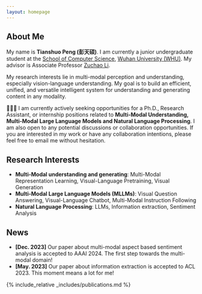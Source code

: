```yaml
---
layout: homepage
---
```


## About Me

My name is <strong>Tianshuo Peng (彭天硕)</strong>. I am currently a junior undergraduate student at the [School of Computer Science](https://cs.whu.edu.cn/), [Wuhan University (WHU)](https://www.whu.edu.cn/). My advisor is Associate Professor [Zuchao Li](https://zcli-charlie.github.io/). 

My research interests lie in multi-modal perception and understanding, especially vision-language understanding. My goal is to build an efficient, unified, and versatile intelligent system for understanding and generating content in any modality.

👋👋👋 I am currently actively seeking opportunities for a Ph.D., Research Assistant, or internship positions related to <strong>Multi-Modal Understanding, Multi-Modal Large Language Models and Natural Language Processing</strong>. I am also open to any potential discussions or collaboration opportunities. If you are interested in my work or have any collaboration intentions, please feel free to email me without hesitation.

## Research Interests
- **Multi-Modal understanding and generating**: Multi-Modal Representation Learning, Visual-Language Pretraining, Visual Generation
- **Multi-Modal Large Language Models (MLLMs)**: Visual Question Answering, Visual-Language Chatbot, Multi-Modal Instruction Following
- **Natural Language Processing**: LLMs, Information extraction, Sentiment Analysis

## News

- **[Dec. 2023]** Our paper about multi-modal aspect based sentiment analysis is accepted to AAAI 2024. The first step towards the multi-modal domain!
- **[May. 2023]** Our paper about information extraction is accepted to ACL 2023. This moment means a lot for me!

{% include_relative _includes/publications.md %}


